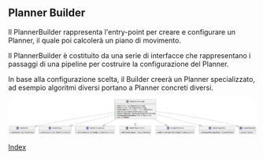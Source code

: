 ## Planner Builder

Il PlannerBuilder rappresenta l'entry-point per creare e configurare un Planner, il quale poi calcolerà un piano di movimento. 

Il PlannerBuilder è costituito da una serie di interfacce che rappresentano i passaggi di una pipeline 
per costruire la configurazione del Planner.

In base alla configurazione scelta, il Builder creerà un Planner specializzato, 
ad esempio algoritmi diversi portano a Planner concreti diversi.

<p align="center">
  <img src="../resources/planner-builder.png" alt="Planner Builder" title="Planner Builder" />
</p>

[Index](../index.md)